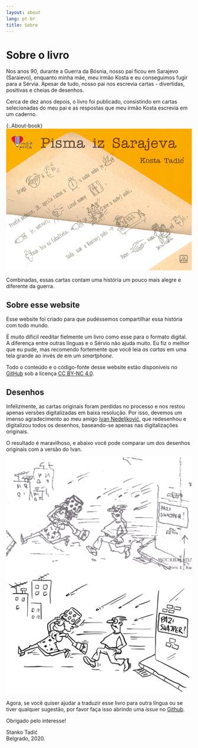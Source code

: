 ```yaml
---
layout: about
lang: pt-br
title: Sobre
---
```


# Sobre o livro

Nos anos 90, durante a Guerra da Bósnia, nosso pai ficou em Sarajevo (Saraievo), enquanto minha mãe, meu irmão Kosta e eu conseguimos fugir
para a Sérvia. Apesar de tudo, nosso pai nos escrevia cartas - divertidas, positivas e cheias de desenhos.

Cerca de dez anos depois, o livro foi publicado, consistindo em cartas selecionadas do meu pai e as respostas que meu irmão Kosta escrevia em um caderno.

{:.About-book}
![O Livro, publicado em 2005.](/public/img/korice.jpg)

Combinadas, essas cartas contam uma história um pouco mais alegre e diferente da guerra.

## Sobre esse website

Esse website foi criado para que pudéssemos compartilhar essa história com todo mundo.

É muito difícil reeditar fielmente um livro como esse para o formato digital. A diferença entre outras línguas e o Sérvio não ajuda muito. Eu fiz o melhor que eu pude, mas recomendo fortemente que você leia _as cartas_ em uma tela grande ao invés de em um _smartphone_.

Todo o conteúdo e o código-fonte desse website estão disponíveis no [GitHub](https://github.com/Stanko/letters-from-sarajevo) sob a licença [CC BY-NC 4.0](https://creativecommons.org/licenses/by-nc/4.0/).

## Desenhos

Infelizmente, as cartas originais foram perdidas no processo e nos restou apenas versões digitalizadas em baixa resolução. Por isso, devemos um imenso agradecimento ao meu amigo [Ivan Nedeljković](https://www.instagram.com/sun_day_sign/), que redesenhou e digitalizou todos os desenhos, baseando-se apenas nas digitalizações originais.

O resultado é maravilhoso, e abaixo você pode comparar um dos desenhos originais com a versão do Ivan.

<div class="About-drawings">
  <div class="About-drawing">
    <img src="/public/img/scan.jpg" alt="Desenho original, digitalizado Original drawing, digitalizada em baixa resolução" />
  </div>
  <div class="About-drawing">
    <img src="/public/img/letter-01/03.png" alt="O mesmo desenho, redesenhado pelo Ivan" />
  </div>  
</div>

Agora, se você quiser ajudar a traduzir esse livro para outra língua ou se tiver qualquer sugestão, por favor faça isso abrindo uma _issue_ no <a href="https://github.com/Stanko/letters-from-sarajevo/issues">Github</a>.

Obrigado pelo interesse!

<div class="About-signature">
  Stanko Tadić<br/>
  Belgrado, 2020.
</div>
